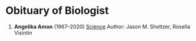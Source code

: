
# Obituary of Biologist

1. **Angelika Amon** (1967–2020)
[Science](https://science.sciencemag.org/content/370/6522/1276) Author: Jason M. Sheltzer, Rosella Visintin


